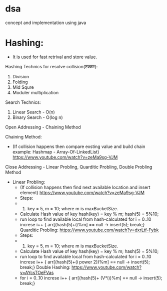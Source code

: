 # dsa
concept and implementation using java

# Hashing:
 - It is used for fast retrival and store value.

Hashing Technics for resolve collision(टक्कर):
1. Division
2. Folding 
3. Mid Squre
4. Moduler multiplication

Search Technics:
1. Linear Search - O(n)
2. Binary Search - O(log n)

Open Addressing - Chaining Method

Chaining Method:
   - (If collision happens then compare exsting value and build chain example: Hashmap - Array-Of-LinkedList)
https://www.youtube.com/watch?v=zeMa9sg-VJM

Close Addressing - Linear Probling, Quarditic Probling, Double Probling Method
 - Linear Probling: 
   - (If collision happens then find next available location and insert element)
https://www.youtube.com/watch?v=zeMa9sg-VJM
   - Steps:
   - 1. key = 5, m = 10; where m is maxBucketSize.
   - Calculate Hash value of key hash(key) = key % m; hash(5) = 5%10;
   - run loop to find available local from hash-calculated for i = 0..10 increse i++ { arr[(hash(5)+i)%m] == null -> insert(5); break;}
Quarditic Probling:
https://www.youtube.com/watch?v=dxrLtf-Fybk
   - Steps:
   - 1. key = 5, m = 10; where m is maxBucketSize.
   - Calculate Hash value of key hash(key) = key % m; hash(5) = 5%10;
   - run loop to find available local from hash-calculated for i = 0..10 increse i++ { arr[(hash(5)+(i power 2))%m] == null -> insert(5); break;}
Double Hashing:
https://www.youtube.com/watch?v=AYcsTOeFVas
   - for i = 0..10 increse i++ { arr[(hash(5)+ (V*i))%m] == null -> insert(5); break;}
